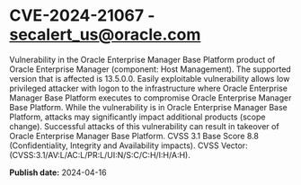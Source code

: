 # CVE-2024-21067 - secalert_us@oracle.com

Vulnerability in the Oracle Enterprise Manager Base Platform product of Oracle Enterprise Manager (component: Host Management).   The supported version that is affected is 13.5.0.0. Easily exploitable vulnerability allows low privileged attacker with logon to the infrastructure where Oracle Enterprise Manager Base Platform executes to compromise Oracle Enterprise Manager Base Platform.  While the vulnerability is in Oracle Enterprise Manager Base Platform, attacks may significantly impact additional products (scope change).  Successful attacks of this vulnerability can result in takeover of Oracle Enterprise Manager Base Platform. CVSS 3.1 Base Score 8.8 (Confidentiality, Integrity and Availability impacts).  CVSS Vector: (CVSS:3.1/AV:L/AC:L/PR:L/UI:N/S:C/C:H/I:H/A:H).

**Publish date:** 2024-04-16
